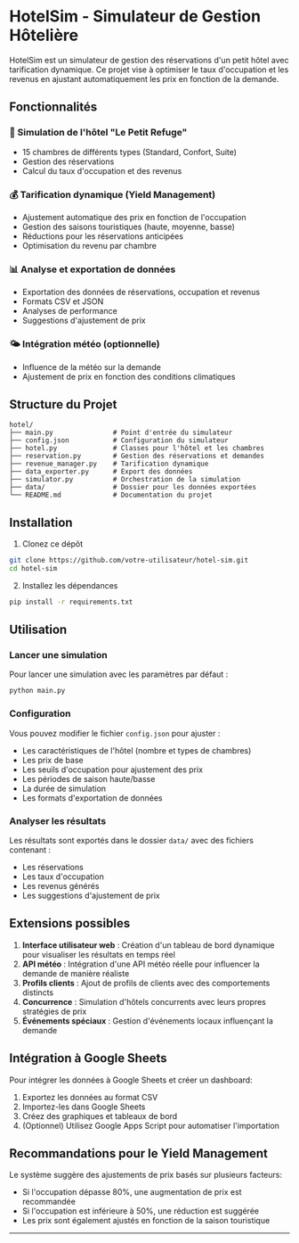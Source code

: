 # HotelSim - Simulateur de Gestion Hôtelière

HotelSim est un simulateur de gestion des réservations d'un petit hôtel avec tarification dynamique. Ce projet vise à optimiser le taux d'occupation et les revenus en ajustant automatiquement les prix en fonction de la demande.

## Fonctionnalités

### 🏨 Simulation de l'hôtel "Le Petit Refuge"
- 15 chambres de différents types (Standard, Confort, Suite)
- Gestion des réservations
- Calcul du taux d'occupation et des revenus

### 💰 Tarification dynamique (Yield Management)
- Ajustement automatique des prix en fonction de l'occupation
- Gestion des saisons touristiques (haute, moyenne, basse)
- Réductions pour les réservations anticipées
- Optimisation du revenu par chambre

### 📊 Analyse et exportation de données
- Exportation des données de réservations, occupation et revenus
- Formats CSV et JSON
- Analyses de performance
- Suggestions d'ajustement de prix

### 🌤️ Intégration météo (optionnelle)
- Influence de la météo sur la demande
- Ajustement de prix en fonction des conditions climatiques

## Structure du Projet

```
hotel/
├── main.py               # Point d'entrée du simulateur
├── config.json           # Configuration du simulateur
├── hotel.py              # Classes pour l'hôtel et les chambres
├── reservation.py        # Gestion des réservations et demandes
├── revenue_manager.py    # Tarification dynamique 
├── data_exporter.py      # Export des données
├── simulator.py          # Orchestration de la simulation
├── data/                 # Dossier pour les données exportées
└── README.md             # Documentation du projet
```

## Installation

1. Clonez ce dépôt
```bash
git clone https://github.com/votre-utilisateur/hotel-sim.git
cd hotel-sim
```

2. Installez les dépendances
```bash
pip install -r requirements.txt
```

## Utilisation

### Lancer une simulation

Pour lancer une simulation avec les paramètres par défaut :

```bash
python main.py
```

### Configuration

Vous pouvez modifier le fichier `config.json` pour ajuster :

- Les caractéristiques de l'hôtel (nombre et types de chambres)
- Les prix de base
- Les seuils d'occupation pour ajustement des prix
- Les périodes de saison haute/basse
- La durée de simulation
- Les formats d'exportation de données

### Analyser les résultats

Les résultats sont exportés dans le dossier `data/` avec des fichiers contenant :
- Les réservations
- Les taux d'occupation
- Les revenus générés
- Les suggestions d'ajustement de prix

## Extensions possibles

1. **Interface utilisateur web** : Création d'un tableau de bord dynamique pour visualiser les résultats en temps réel
2. **API météo** : Intégration d'une API météo réelle pour influencer la demande de manière réaliste
3. **Profils clients** : Ajout de profils de clients avec des comportements distincts
4. **Concurrence** : Simulation d'hôtels concurrents avec leurs propres stratégies de prix
5. **Événements spéciaux** : Gestion d'événements locaux influençant la demande

## Intégration à Google Sheets

Pour intégrer les données à Google Sheets et créer un dashboard:

1. Exportez les données au format CSV
2. Importez-les dans Google Sheets
3. Créez des graphiques et tableaux de bord
4. (Optionnel) Utilisez Google Apps Script pour automatiser l'importation

## Recommandations pour le Yield Management

Le système suggère des ajustements de prix basés sur plusieurs facteurs:

- Si l'occupation dépasse 80%, une augmentation de prix est recommandée
- Si l'occupation est inférieure à 50%, une réduction est suggérée
- Les prix sont également ajustés en fonction de la saison touristique

---
